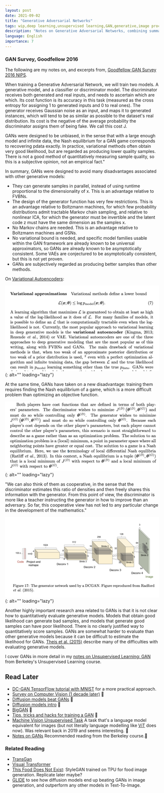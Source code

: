 ```yaml
---
layout: post
date: 2021-09-02
title: "Generative Adversarial Networks"
tags: wip,deep learning,unsupervised learning,GAN,generative,image processing,game theory,machine learning
description: "Notes on Generative Adversarial Networks, combining summaries and excerpts from different papers, texts, etc."
language: English
importance: 7
---
```


### GAN Survey, Goodfellow 2016

The following are my notes on, and excerpts from, [Goodfellow GAN Survey 2016 NIPS](https://arxiv.org/pdf/1701.00160.pdf).

When training a Generative Adversarial Network, we will train two models. A generative model, and a classifier or discriminator model. The discriminator receives both generated and real inputs, and needs to ascertain which are which. Its cost function is its accuracy in this task (measured as the cross entropy for assigning 1 to generated inputs and 0 to real ones). The generator receives Gaussian noise as an input, and maps it to generated instances, which will tend to be as similar as possible to the dataset's real distribution. Its cost is the negative of the average probability the discriminator assigns them of being fake. We call this cost J.

GANs were designed to be unbiased, in the sense that with a large enough model and infinite data, the Nash equilibrium for a GAN game corresponds to recovering pdata exactly. In practice, variational methods often obtain very good likelihood, but are regarded as producing lower quality samples. There is not a good method of quantitatively measuring sample quality, so this is a subjective opinion, not an empirical fact."

In summary, GANs were designed to avoid many disadvantages associated with other generative models:
- They can generate samples in parallel, instead of using runtime proportional to the dimensionality of x. This is an advantage relative to FVBNs.
- The design of the generator function has very few restrictions. This is an advantage relative to Boltzmann machines, for which few probability distributions admit tractable Markov chain sampling, and relative to nonlinear ICA, for which the generator must be invertible and the latent code z must have the same dimension as the samples x.
- No Markov chains are needed. This is an advantage relative to Boltzmann machines and GSNs.
- No variational bound is needed, and specific model families usable within the GAN framework are already known to be universal approximators, so GANs are already known to be asymptotically consistent. Some VAEs are conjectured to be asymptotically consistent, but this is not yet proven.
- GANs are subjectively regarded as producing better samples than other methods.

On [Variational Autoencoders](/wiki/unsupervised-learning-berkeley#variational-autoencoders):

![](image/gan1.png){: alt="" loading="lazy"}

At the same time, GANs have taken on a new disadvantage: training them requires finding the Nash equilibrium of a game, which is a more difficult problem
than optimizing an objective function.

![](image/gan2.png){: alt="" loading="lazy"}

"We can also think of them as
cooperative, in the sense that the discriminator estimates this ratio of densities
and then freely shares this information with the generator. From this point of
view, the discriminator is more like a teacher instructing the generator in how
to improve than an adversary. So far, this cooperative view has not led to any
particular change in the development of the mathematics."

![](image/gan3.png){: alt="" loading="lazy"}

Another highly important research area related to GANs is that it is not clear
how to quantitatively evaluate generative models. Models that obtain good
likelihood can generate bad samples, and models that generate good samples
can have poor likelihood. There is no clearly justified way to quantitatively
score samples. GANs are somewhat harder to evaluate than other generative
models because it can be difficult to estimate the likelihood for GANs. [Theis et al. (2015)](https://arxiv.org/pdf/1511.01844.pdf) describe many of the
difficulties with evaluating generative models.

I cover GANs in more detail in my [notes on Unsupervised Learning: GAN](/wiki/unsupervised-learning-berkeley#gans) from Berkeley's Unsupervised Learning course.

## Read Later
- [DC-GAN TensorFlow tutorial with MNIST](https://www.tensorflow.org/tutorials/generative/dcgan) for a more practical approach.
- [Survey on Computer Vision (1 decade later)](https://www.gwern.net/docs/ai/2008-golle.pdf) 🌱
- [Diffusion models beat GANs](https://arxiv.org/abs/2105.05233#openai) 🌱
- [Diffusion models intro](https://yang-song.github.io/blog/2021/score/) 🌱
- [BigGAN](https://arxiv.org/abs/1809.11096#deepmind) 🌱
- [Tips, tricks and hacks for training a GAN](https://github.com/soumith/ganhacks) 🌱
- [Machine Vision Unsupervised Task](https://arxiv.org/abs/1807.03748) A task that's a language model equivalent for images (but not literally language modelling like [ViT](/wiki/visual-transformer) does now). Was relevant back in 2019 and seems interesting. 🌱
- [Notes on GANs](http://joschu.net/docs/gan-notes.pdf) Recommended reading from the Berkeley course.🌱

### Related Reading
- [TransGan](/wiki/transGAN)
- [Visual Transformer](/wiki/visual-transformer)
- [This Food Does Not Exist](https://nyx-ai.github.io/stylegan2-flax-tpu/): StyleGAN trained on TPU for food image generation. Replicate later maybe?
- [GLIDE](/wiki/glide) to see how diffusion models end up beating GANs in image generation, and outperform any other models in Text-To-Image.
